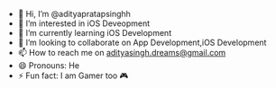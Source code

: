 - 👋 Hi, I’m @adityapratapsinghh
- 👀 I’m interested in iOS Deveopment
- 🌱 I’m currently learning iOS Development
- 💞️ I’m looking to collaborate on App Development,iOS Development
- 📫 How to reach me on adityasingh.dreams@gmail.com
- 😄 Pronouns: He
- ⚡ Fun fact: I am Gamer too 🎮

<!---
adityapratapsinghh/adityapratapsinghh is a ✨ special ✨ repository because its `README.md` (this file) appears on your GitHub profile.
You can click the Preview link to take a look at your changes.
--->
